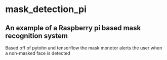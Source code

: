 # mask_detection_pi
## An example of a Raspberry pi based mask recognition system

Based off of pytohn and tensorflow the mask monotor alerts the user when a non-masked face is detected
